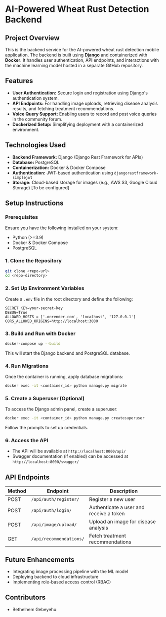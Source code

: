 # AI-Powered Wheat Rust Detection Backend

## Project Overview
This is the backend service for the AI-powered wheat rust detection mobile application. The backend is built using **Django** and containerized with **Docker**. It handles user authentication, API endpoints, and interactions with the machine learning model hosted in a separate GitHub repository.

## Features
- **User Authentication:** Secure login and registration using Django's authentication system.
- **API Endpoints:** For handling image uploads, retrieving disease analysis results, and fetching treatment recommendations.
- **Voice Query Support:** Enabling users to record and post voice queries in the community forum.
- **Dockerized Setup:** Simplifying deployment with a containerized environment.

## Technologies Used
- **Backend Framework:** Django (Django Rest Framework for APIs)
- **Database:** PostgreSQL
- **Containerization:** Docker & Docker Compose
- **Authentication:** JWT-based authentication using `djangorestframework-simplejwt`
- **Storage:** Cloud-based storage for images (e.g., AWS S3, Google Cloud Storage) [To be configured]

## Setup Instructions

### Prerequisites
Ensure you have the following installed on your system:
- Python (>=3.9)
- Docker & Docker Compose
- PostgreSQL

### 1. Clone the Repository
```sh
git clone <repo-url>
cd <repo-directory>
```

### 2. Set Up Environment Variables
Create a `.env` file in the root directory and define the following:
```env
SECRET_KEY=your-secret-key
DEBUG=True
ALLOWED_HOSTS = ['.onrender.com', 'localhost', '127.0.0.1']
CORS_ALLOWED_ORIGINS=http://localhost:3000
```

### 3. Build and Run with Docker
```sh
docker-compose up --build
```
This will start the Django backend and PostgreSQL database.

### 4. Run Migrations
Once the container is running, apply database migrations:
```sh
docker exec -it <container_id> python manage.py migrate
```

### 5. Create a Superuser (Optional)
To access the Django admin panel, create a superuser:
```sh
docker exec -it <container_id> python manage.py createsuperuser
```
Follow the prompts to set up credentials.

### 6. Access the API
- The API will be available at `http://localhost:8000/api/`
- Swagger documentation (if enabled) can be accessed at `http://localhost:8000/swagger/`

## API Endpoints
| Method | Endpoint | Description |
|--------|----------|-------------|
| POST | `/api/auth/register/` | Register a new user |
| POST | `/api/auth/login/` | Authenticate a user and receive a token |
| POST | `/api/image/upload/` | Upload an image for disease analysis |
| GET  | `/api/recommendations/` | Fetch treatment recommendations |

## Future Enhancements
- Integrating image processing pipeline with the ML model
- Deploying backend to cloud infrastructure
- Implementing role-based access control (RBAC)

## Contributors
- Bethelhem Gebeyehu
